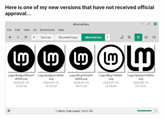 ### Here is one of my new versions that have not received official approval...

![preview image](https://github.com/SebastJava/linuxmint-logo/blob/master/alternatives/linuxmint-logo-prv.png)
